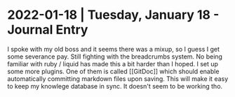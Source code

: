 # 2022-01-18 | Tuesday, January 18 - Journal Entry
I spoke with my old boss and it seems there was a mixup, so I guess I get some severance pay.
Still fighting with the breadcrumbs system. No being familiar with ruby / liquid has made this a bit harder than I hoped.
I set up some more plugins. One of them is called [[GitDoc]] which should enable automatically committing markdown files upon saving. This will make it easy to keep my knowlege database in sync.
It doesn't seem to be working tho.
